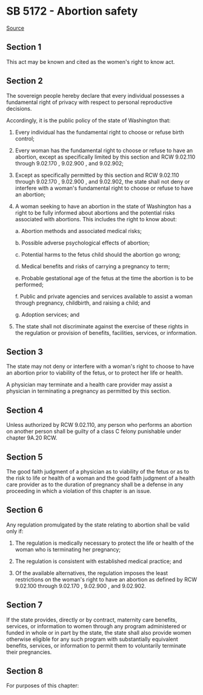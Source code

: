 # SB 5172 - Abortion safety

[Source](http://lawfilesext.leg.wa.gov/biennium/2023-24/Pdf/Bills/Senate%20Bills/5172.pdf)

## Section 1
This act may be known and cited as the women's right to know act.

## Section 2
The sovereign people hereby declare that every individual possesses a fundamental right of privacy with respect to personal reproductive decisions.

Accordingly, it is the public policy of the state of Washington that:

1. Every individual has the fundamental right to choose or refuse birth control;

2. Every woman has the fundamental right to choose or refuse to have an abortion, except as specifically limited by this section and RCW 9.02.110 through 9.02.170 , 9.02.900 , and 9.02.902;

3. Except as specifically permitted by this section and RCW 9.02.110 through 9.02.170 , 9.02.900 , and 9.02.902, the state shall not deny or interfere with a woman's fundamental right to choose or refuse to have an abortion;

4. A woman seeking to have an abortion in the state of Washington has a right to be fully informed about abortions and the potential risks associated with abortions. This includes the right to know about:

    a. Abortion methods and associated medical risks;

    b. Possible adverse psychological effects of abortion;

    c. Potential harms to the fetus child should the abortion go wrong;

    d. Medical benefits and risks of carrying a pregnancy to term;

    e. Probable gestational age of the fetus at the time the abortion is to be performed;

    f. Public and private agencies and services available to assist a woman through pregnancy, childbirth, and raising a child; and

    g. Adoption services; and

5. The state shall not discriminate against the exercise of these rights in the regulation or provision of benefits, facilities, services, or information.

## Section 3
The state may not deny or interfere with a woman's right to choose to have an abortion prior to viability of the fetus, or to protect her life or health.

A physician may terminate and a health care provider may assist a physician in terminating a pregnancy as permitted by this section.

## Section 4
Unless authorized by RCW 9.02.110, any person who performs an abortion on another person shall be guilty of a class C felony punishable under chapter 9A.20 RCW.

## Section 5
The good faith judgment of a physician as to viability of the fetus or as to the risk to life or health of a woman and the good faith judgment of a health care provider as to the duration of pregnancy shall be a defense in any proceeding in which a violation of this chapter is an issue.

## Section 6
Any regulation promulgated by the state relating to abortion shall be valid only if:

1. The regulation is medically necessary to protect the life or health of the woman who is terminating her pregnancy;

2. The regulation is consistent with established medical practice; and

3. Of the available alternatives, the regulation imposes the least restrictions on the woman's right to have an abortion as defined by RCW 9.02.100 through 9.02.170 , 9.02.900 , and 9.02.902.

## Section 7
If the state provides, directly or by contract, maternity care benefits, services, or information to women through any program administered or funded in whole or in part by the state, the state shall also provide women otherwise eligible for any such program with substantially equivalent benefits, services, or information to permit them to voluntarily terminate their pregnancies.

## Section 8
For purposes of this chapter:

